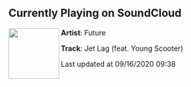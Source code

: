 ## Currently Playing on SoundCloud

[<img align="left" width="100" src="https://i1.sndcdn.com/artworks-xn7kSDdoxUlt-0-t50x50.jpg">](https://soundcloud.com/futureisnow/jet-lag-feat-young-scooter?in=futureisnow/sets/future-juice-wrld-present-wrld)

**Artist**: Future 

**Track**: Jet Lag (feat. Young Scooter)

Last updated at 09/16/2020 09:38
